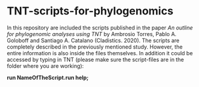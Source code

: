 # TNT-scripts-for-phylogenomics
In this repository are included the scripts published in the paper *An outline for phylogenomic analyses using TNT* by Ambrosio Torres, Pablo A. Goloboff and Santiago A. Catalano (Cladistics. 2020).
The scripts are completely described in the previously mentioned study. However, the entire information is also inside the files themselves. In addition it could be accessed by typing in TNT (please make sure the script-files are in the folder where you are working):

  **run NameOfTheScript.run help;**





